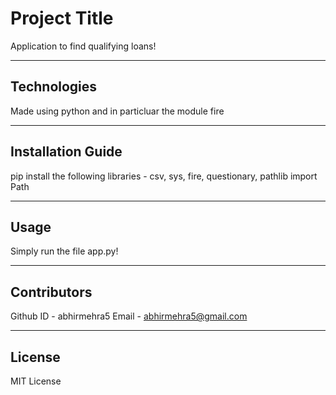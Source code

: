 # Project Title

Application to find qualifying loans!

---

## Technologies

Made using python and in particluar the module fire

---

## Installation Guide

pip install the following libraries - csv, sys, fire, questionary, pathlib import Path

---

## Usage

Simply run the file app.py!

---

## Contributors

Github ID - abhirmehra5
Email - abhirmehra5@gmail.com

---

## License

MIT License
